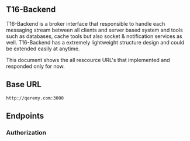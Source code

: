 ## T16-Backend

T16-Backend is a broker interface that responsible to handle each messaging stream between all clients and server based system and tools such as databases, cache tools but also socket & notification services as well. T16-Backend has a extremely lightweight structure design and could be extended easily at anytime.

This document shows the all rescource URL's that implemented and responded only for now.

## Base URL

`http://qeremy.com:3000`

## Endpoints

### Authorization



